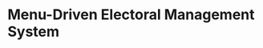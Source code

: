 # Menu-Driven Electoral Management System
<!-- TODO: @Nhial Makol Describe the project and how it works. Copy from the technical description report -->
